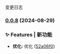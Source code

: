 变更日志
### [0.0.8](https://github.com/changweihua/yuppie-ui/compare/v0.0.7...v0.0.8) (2024-08-29)


### ✨ Features | 新功能

* **优化:** 优化 ([52a06f0](https://github.com/changweihua/yuppie-ui/commit/52a06f0516bca6cdf87cff0e181d86222a23e143))
